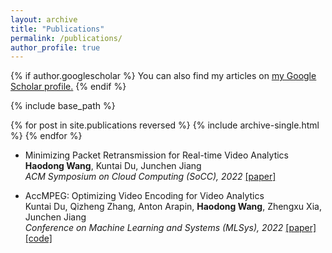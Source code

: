 ```yaml
---
layout: archive
title: "Publications"
permalink: /publications/
author_profile: true
---
```


{% if author.googlescholar %}
  You can also find my articles on <u><a href="{{author.googlescholar}}">my Google Scholar profile</a>.</u>
{% endif %}

{% include base_path %}

{% for post in site.publications reversed %}
  {% include archive-single.html %}
{% endfor %}


- Minimizing Packet Retransmission for Real-time Video Analytics<br />
  **Haodong Wang**, Kuntai Du, Junchen Jiang<br />
  *ACM Symposium on Cloud Computing (SoCC), 2022* [[paper]](https://alex-q-z.github.io/files/accmpeg_mlsys22.pdf)

- AccMPEG: Optimizing Video Encoding for Video Analytics<br />
  Kuntai Du, Qizheng Zhang, Anton Arapin, **Haodong Wang**, Zhengxu Xia, Junchen Jiang<br />
  *Conference on Machine Learning and Systems (MLSys), 2022* [[paper]](https://alex-q-z.github.io/files/accmpeg_mlsys22.pdf) [[code]](https://github.com/KuntaiDu/AccMPEG)
